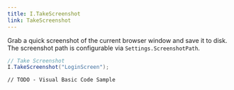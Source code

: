 ```yaml
---
title: I.TakeScreenshot
link: TakeScreenshot
---
```

Grab a quick screenshot of the current browser window and save it to disk. The screenshot path is configurable via `Settings.ScreenshotPath`.

```csharp
// Take Screenshot
I.TakeScreenshot("LoginScreen");
```
```vbnet
// TODO - Visual Basic Code Sample
```